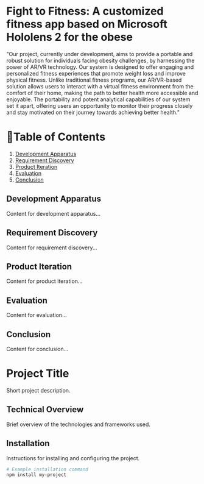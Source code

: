 # Fight to Fitness: A customized fitness app based on Microsoft Hololens 2 for the obese

"Our project, currently under development, aims to provide a portable and robust solution for individuals facing obesity challenges, by harnessing the power of AR/VR technology. Our system is designed to offer engaging and personalized fitness experiences that promote weight loss and improve physical fitness. Unlike traditional fitness programs, our AR/VR-based solution allows users to interact with a virtual fitness environment from the comfort of their home, making the path to better health more accessible and enjoyable. The portability and potent analytical capabilities of our system set it apart, offering users an opportunity to monitor their progress closely and stay motivated on their journey towards achieving better health."

# 📑Table of Contents
1. [Development Apparatus](#development-apparatus)
2. [Requirement Discovery](#requirement-discovery)
3. [Product Iteration](#product-iteration)
4. [Evaluation](#evaluation)
5. [Conclusion](#conclusion)

## Development Apparatus
Content for development apparatus...

## Requirement Discovery
Content for requirement discovery...

## Product Iteration
Content for product iteration...

## Evaluation
Content for evaluation...

## Conclusion
Content for conclusion...

# Project Title

Short project description.

## Technical Overview

Brief overview of the technologies and frameworks used.

## Installation

Instructions for installing and configuring the project.

```bash
# Example installation command
npm install my-project

